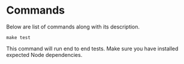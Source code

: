 # Commands

Below are list of commands along with its description.

```make test```

This command will run end to end tests. Make sure you have installed expected
Node dependencies.
